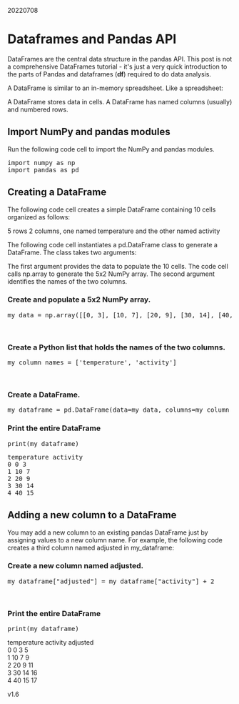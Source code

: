 20220708

# Dataframes and Pandas API

DataFrames are the central data structure in the pandas API. This post is not a comprehensive DataFrames tutorial - it's just a very quick introduction to the parts of Pandas and dataframes (<b>df</b>) required to do data analysis.

A DataFrame is similar to an in-memory spreadsheet. Like a spreadsheet:

A DataFrame stores data in cells.
A DataFrame has named columns (usually) and numbered rows.


## Import NumPy and pandas modules

Run the following code cell to import the NumPy and pandas modules.

<pre>
import numpy as np
import pandas as pd
</pre>



## Creating a DataFrame

The following code cell creates a simple DataFrame containing 10 cells organized as follows:

5 rows
2 columns, one named temperature and the other named activity

The following code cell instantiates a pd.DataFrame class to generate a DataFrame. The class takes two arguments:

The first argument provides the data to populate the 10 cells. The code cell calls np.array to generate the 5x2 NumPy array.
The second argument identifies the names of the two columns.

### Create and populate a 5x2 NumPy array.

<pre>my_data = np.array([[0, 3], [10, 7], [20, 9], [30, 14], [40, 15]])</pre>

​

### Create a Python list that holds the names of the two columns.

<pre>my_column_names = ['temperature', 'activity']</pre>

​

### Create a DataFrame.

<pre>my_dataframe = pd.DataFrame(data=my_data, columns=my_column_names)</pre>


### Print the entire DataFrame

<pre>print(my_dataframe)</pre>

<!--
temperature activity <br>
0            0         3<br>
1           10         7<br>
2           20         9<br>
3           30        14<br>
4           40        15<br>
-->

<samp>
temperature activity <br>
0            0         3<br>
1           10         7<br>
2           20         9<br>
3           30        14<br>
4           40        15<br>
</samp>

<!--
<table>
    <tr>
	 <th>Row</th>
       	 <th>temperature</th>
      	  <th>activity</th>
   </tr>
   <tr>
	<td>0</td>
	<td>0</td>
	<td>3</td>
   </tr>
   <tr>
	<td>1</td>
    	<td>10</td>
    	<td>7</td>
    </tr>
    <tr>
	<td>2</td>
	<td>20</td>
	<td>9</td>
    </tr>
    <tr>
	<td>3</td>
    	<td>30</td>
    	<td>14</td>
    </tr>
    <tr>
	<td>4</td>
    	<td>40</td>
    	<td>15</td>
    </tr>
</table> 
-->



## Adding a new column to a DataFrame

You may add a new column to an existing pandas DataFrame just by assigning values to a new column name. For example, the following code creates a third column named adjusted in my_dataframe:

### Create a new column named adjusted.

<pre>
my_dataframe["adjusted"] = my_dataframe["activity"] + 2
</pre>
​

### Print the entire DataFrame
<pre>
print(my_dataframe)
</pre>
   temperature  activity  adjusted<br>
0            0         3         5<br>
1           10         7         9<br>
2           20         9        11<br>
3           30        14        16<br>
4           40        15        17<br>







v1.6
